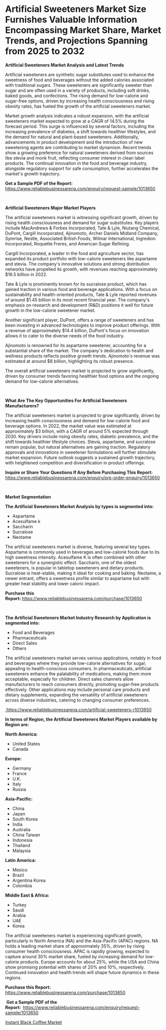 <p><h1>Artificial Sweeteners Market Size Furnishes Valuable Information Encompassing Market Share, Market Trends, and Projections Spanning from 2025 to 2032</h1></p><p><strong>Artificial Sweeteners Market Analysis and Latest Trends</strong></p>
<p><p>Artificial sweeteners are synthetic sugar substitutes used to enhance the sweetness of food and beverages without the added calories associated with traditional sugars. These sweeteners are significantly sweeter than sugar and are often used in a variety of products, including soft drinks, baked goods, and confections. The rising demand for low-calorie and sugar-free options, driven by increasing health consciousness and rising obesity rates, has fueled the growth of the artificial sweeteners market.</p><p>Market growth analysis indicates a robust expansion, with the artificial sweeteners market expected to grow at a CAGR of 14.5% during the forecast period. This surge is influenced by several factors, including the increasing prevalence of diabetes, a shift towards healthier lifestyles, and the demand for natural and plant-based sweeteners. Additionally, advancements in product development and the introduction of new sweetening agents are contributing to market dynamism. Recent trends show a growing preference for natural sweeteners derived from sources like stevia and monk fruit, reflecting consumer interest in clean label products. The continual innovation in the food and beverage industry, alongside regulatory support for safe consumption, further accelerates the market's growth trajectory.</p></p>
<p><strong>Get a Sample PDF of the Report:&nbsp;</strong> <a href="https://www.reliablebusinessarena.com/enquiry/request-sample/1013650?utm_campaign=2200&utm_medium=2&utm_source=Github&utm_content=ia&utm_term=07042025&utm_id=artificial-sweeteners">https://www.reliablebusinessarena.com/enquiry/request-sample/1013650</a></p>
<p>&nbsp;</p>
<p><strong>Artificial Sweeteners Major Market Players</strong></p>
<p><p>The artificial sweeteners market is witnessing significant growth, driven by rising health consciousness and demand for sugar substitutes. Key players include MacAndrews & Forbes Incorporated, Tate & Lyle, Niutang Chemical, DuPont, Cargill Incorporated, Ajinomoto, Archer Daniels Midland Company, Symrise, Nestle, Associated British Foods, Wilmar International, Ingredion Incorporated, Roquette Freres, and American Sugar Refining.</p><p>Cargill Incorporated, a leader in the food and agriculture sector, has expanded its product portfolio with low-calorie sweeteners like aspartame and stevia. The company's innovative solutions and strong distribution networks have propelled its growth, with revenues reaching approximately $16.5 billion in 2022.</p><p>Tate & Lyle is prominently known for its sucralose product, which has gained traction in various food and beverage applications. With a focus on sustainability and health-oriented products, Tate & Lyle reported revenues of around $1.45 billion in its most recent financial year. The company's emphasis on research and development (R&D) positions it well for future growth in the low-calorie sweetener market.</p><p>Another significant player, DuPont, offers a range of sweeteners and has been investing in advanced technologies to improve product offerings. With a revenue of approximately $14.4 billion, DuPont's focus on innovation allows it to cater to the diverse needs of the food industry.</p><p>Ajinomoto is renowned for its aspartame sweetener, accounting for a substantial share of the market. The company's dedication to health and wellness products reflects positive growth trends. Ajinomoto's revenue was estimated at around $8 billion, highlighting its robust presence.</p><p>The overall artificial sweeteners market is projected to grow significantly, driven by consumer trends favoring healthier food options and the ongoing demand for low-calorie alternatives.</p></p>
<p>&nbsp;</p>
<p><strong>What Are The Key Opportunities For Artificial Sweeteners Manufacturers?</strong></p>
<p><p>The artificial sweeteners market is projected to grow significantly, driven by increasing health consciousness and demand for low-calorie food and beverage options. In 2022, the market value was estimated at approximately $3 billion, with a CAGR of around 5% expected through 2030. Key drivers include rising obesity rates, diabetic prevalence, and the shift towards healthier lifestyle choices. Stevia, aspartame, and sucralose remain popular, but natural alternatives are gaining traction. Regulatory approvals and innovations in sweetener formulations will further stimulate market expansion. Future outlook suggests a sustained growth trajectory, with heightened competition and diversification in product offerings.</p></p>
<p><strong>Inquire or Share Your Questions If Any Before Purchasing This Report:</strong> <a href="https://www.reliablebusinessarena.com/enquiry/pre-order-enquiry/1013650?utm_campaign=2200&utm_medium=2&utm_source=Github&utm_content=ia&utm_term=07042025&utm_id=artificial-sweeteners">https://www.reliablebusinessarena.com/enquiry/pre-order-enquiry/1013650</a></p>
<p>&nbsp;</p>
<p><strong>Market Segmentation</strong></p>
<p><strong>The Artificial Sweeteners Market Analysis by types is segmented into:</strong></p>
<p><ul><li>Aspartame</li><li>Acesulfame k</li><li>Saccharin</li><li>Sucralose</li><li>Neotame</li></ul></p>
<p><p>The artificial sweeteners market is diverse, featuring several key types. Aspartame is commonly used in beverages and low-calorie foods due to its high sweetness intensity. Acesulfame K is often combined with other sweeteners for a synergistic effect. Saccharin, one of the oldest sweeteners, is popular in tabletop sweeteners and dietary products. Sucralose is heat-stable, making it ideal for cooking and baking. Neotame, a newer entrant, offers a sweetness profile similar to aspartame but with greater heat stability and lower caloric impact.</p></p>
<p><strong>Purchase this Report:&nbsp;</strong><a href="https://www.reliablebusinessarena.com/purchase/1013650?utm_campaign=2200&utm_medium=2&utm_source=Github&utm_content=ia&utm_term=07042025&utm_id=artificial-sweeteners">https://www.reliablebusinessarena.com/purchase/1013650</a></p>
<p>&nbsp;</p>
<p><strong>The Artificial Sweeteners Market Industry Research by Application is segmented into:</strong></p>
<p><ul><li>Food and Beverages</li><li>Pharmaceuticals</li><li>Direct Sales</li><li>Others</li></ul></p>
<p><p>The artificial sweeteners market serves various applications, notably in food and beverages where they provide low-calorie alternatives for sugar, appealing to health-conscious consumers. In pharmaceuticals, artificial sweeteners enhance the palatability of medications, making them more acceptable, especially for children. Direct sales channels allow manufacturers to reach consumers directly, promoting sugar-free products effectively. Other applications may include personal care products and dietary supplements, expanding the versatility of artificial sweeteners across diverse industries, catering to changing consumer preferences.</p></p>
<p><a href="https://www.reliablebusinessarena.com/artificial-sweeteners-r1013650?utm_campaign=2200&utm_medium=2&utm_source=Github&utm_content=ia&utm_term=07042025&utm_id=artificial-sweeteners">&nbsp;https://www.reliablebusinessarena.com/artificial-sweeteners-r1013650</a></p>
<p><strong>In terms of Region, the Artificial Sweeteners Market Players available by Region are:</strong></p>
<p>
    <p> <strong> North America: </strong>
        <ul>
            <li>United States</li>
            <li>Canada</li>
        </ul>
        </p> 
    <p> <strong> Europe: </strong>
        <ul>
            <li>Germany</li>
            <li>France</li>
            <li>U.K.</li>
            <li>Italy</li>
            <li>Russia</li>
        </ul>
        </p> 
    <p> <strong> Asia-Pacific: </strong>
        <ul>
            <li>China</li>
            <li>Japan</li>
            <li>South Korea</li>
            <li>India</li>
            <li>Australia</li>
            <li>China Taiwan</li>
            <li>Indonesia</li>
            <li>Thailand</li>
            <li>Malaysia</li>
        </ul>
        </p> 
    <p> <strong> Latin America: </strong>
        <ul>
            <li>Mexico</li>
            <li>Brazil</li>
            <li>Argentina Korea</li>
            <li>Colombia</li>
        </ul>
        </p> 
    <p> <strong> Middle East & Africa: </strong>
        <ul>
            <li>Turkey</li>
            <li>Saudi</li>
            <li>Arabia</li>
            <li>UAE</li>
            <li>Korea</li>
        </ul>
    </p>
    </p>
<p><p>The artificial sweeteners market is experiencing significant growth, particularly in North America (NA) and the Asia-Pacific (APAC) regions. NA holds a leading market share of approximately 35%, driven by rising consumer health consciousness. APAC is rapidly growing, expected to capture around 30% market share, fueled by increasing demand for low-calorie products. Europe accounts for about 25%, while the USA and China show promising potential with shares of 20% and 10%, respectively. Continued innovation and health trends will shape future dynamics in these regions.</p></p>
<p><strong>Purchase this Report: </strong><a href="https://www.reliablebusinessarena.com/purchase/1013650?utm_campaign=2200&utm_medium=2&utm_source=Github&utm_content=ia&utm_term=07042025&utm_id=artificial-sweeteners">https://www.reliablebusinessarena.com/purchase/1013650</a></p>
<p>&nbsp;<strong>Get a Sample PDF of the Report:&nbsp;&nbsp;</strong><a href="https://www.reliablebusinessarena.com/enquiry/request-sample/1013650?utm_campaign=2200&utm_medium=2&utm_source=Github&utm_content=ia&utm_term=07042025&utm_id=artificial-sweeteners">https://www.reliablebusinessarena.com/enquiry/request-sample/1013650</a></p>
<p><strong></strong></p>
<p><p><a href="https://github.com/rahu1506/Market-Research-Report-List-7/blob/main/instant-black-coffee-market.md?utm_campaign=2200&utm_medium=2&utm_source=Github&utm_content=ia&utm_term=07042025&utm_id=artificial-sweeteners">Instant Black Coffee Market</a></p></p>